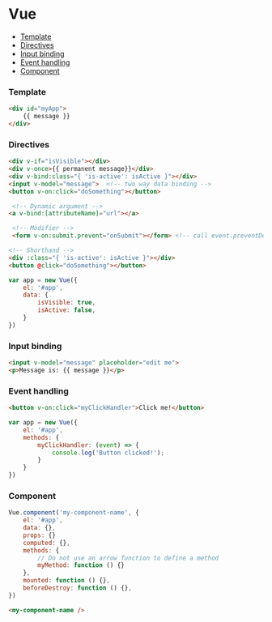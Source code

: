 # Vue

- [Template](#template)
- [Directives](#directives)
- [Input binding](#input-binding)
- [Event handling](#event-handling)
- [Component](#component)

### Template

```html
<div id="myApp">  
    {{ message }}  
</div>
```

### Directives

```html
<div v-if="isVisible"></div>
<div v-once>{{ permanent message}}</div>
<div v-bind:class="{ 'is-active': isActive }"></div>
<input v-model="message">  <!-- two way data binding -->
<button v-on:click="doSomething"></button>

 <!-- Dynamic argument -->
<a v-bind:[attributeName]="url"></a>

 <!-- Modifier -->
 <form v-on:submit.prevent="onSubmit"></form> <!-- call event.preventDefault() -->

<!-- Shorthand -->
<div :class="{ 'is-active': isActive }"></div> 
<button @click="doSomething"></button>
```

```javascript
var app = new Vue({  
    el: '#app',  
    data: {  
        isVisible: true,
        isActive: false,
    }  
})
```

### Input binding

```html
<input v-model="message" placeholder="edit me">
<p>Message is: {{ message }}</p>
```

### Event handling

```html
<button v-on:click="myClickHandler">Click me!</button>  
```

```javascript
var app = new Vue({  
    el: '#app',  
    methods: {  
        myClickHandler: (event) => {  
            console.log('Button clicked!');  
        }  
    }  
})
```

### Component

```javascript
Vue.component('my-component-name', {
    el: '#app',
    data: {},
    props: {}
    computed: {},
    methods: {
        // Do not use an arrow function to define a method
        myMethod: function () {}
    },
    mounted: function () {},
    beforeDestroy: function () {},
})
```

```html
<my-component-name />
```
